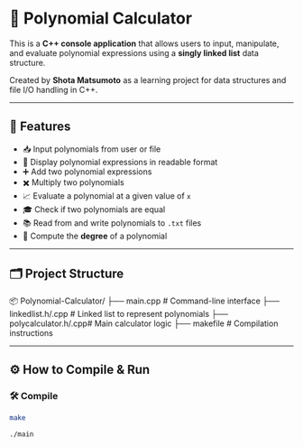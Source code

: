 # 🧮 Polynomial Calculator

This is a **C++ console application** that allows users to input, manipulate, and evaluate polynomial expressions using a **singly linked list** data structure.

Created by **Shota Matsumoto** as a learning project for data structures and file I/O handling in C++.

---

## 📌 Features

- 📥 Input polynomials from user or file
- 🧾 Display polynomial expressions in readable format
- ➕ Add two polynomial expressions
- ✖️ Multiply two polynomials
- 📈 Evaluate a polynomial at a given value of `x`
- 🎓 Check if two polynomials are equal
- 📚 Read from and write polynomials to `.txt` files
- 🔢 Compute the **degree** of a polynomial

---

## 🗂️ Project Structure

📦 Polynomial-Calculator/ ├── main.cpp # Command-line interface ├── linkedlist.h/.cpp # Linked list to represent polynomials ├── polycalculator.h/.cpp# Main calculator logic ├── makefile # Compilation instructions


---

## ⚙️ How to Compile & Run

### 🛠 Compile

```bash
make

./main

